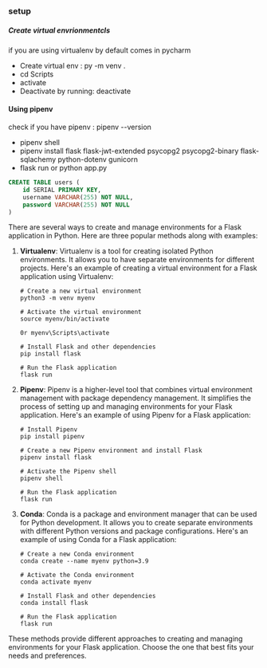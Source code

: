 ### setup
##### Create virtual envrionmentcls
if you are using virtualenv by default comes in pycharm
- Create virtual env : py -m venv .
- cd Scripts
- activate
- Deactivate by running: deactivate


#### Using pipenv
check if you have pipenv : pipenv --version
- pipenv shell
- pipenv install flask flask-jwt-extended psycopg2 psycopg2-binary flask-sqlachemy python-dotenv gunicorn
- flask run or python app.py


```SQL
CREATE TABLE users (
    id SERIAL PRIMARY KEY,
    username VARCHAR(255) NOT NULL,
    password VARCHAR(255) NOT NULL
)
```

There are several ways to create and manage environments for a Flask application in Python. Here are three popular methods along with examples:

1. **Virtualenv**: Virtualenv is a tool for creating isolated Python environments. It allows you to have separate environments for different projects. Here's an example of creating a virtual environment for a Flask application using Virtualenv:

   ```plaintext
   # Create a new virtual environment
   python3 -m venv myenv

   # Activate the virtual environment
   source myenv/bin/activate
   
   0r myenv\Scripts\activate

   # Install Flask and other dependencies
   pip install flask

   # Run the Flask application
   flask run
   ```

2. **Pipenv**: Pipenv is a higher-level tool that combines virtual environment management with package dependency management. It simplifies the process of setting up and managing environments for your Flask application. Here's an example of using Pipenv for a Flask application:

   ```plaintext
   # Install Pipenv
   pip install pipenv

   # Create a new Pipenv environment and install Flask
   pipenv install flask

   # Activate the Pipenv shell
   pipenv shell

   # Run the Flask application
   flask run
   ```

3. **Conda**: Conda is a package and environment manager that can be used for Python development. It allows you to create separate environments with different Python versions and package configurations. Here's an example of using Conda for a Flask application:

   ```plaintext
   # Create a new Conda environment
   conda create --name myenv python=3.9

   # Activate the Conda environment
   conda activate myenv

   # Install Flask and other dependencies
   conda install flask

   # Run the Flask application
   flask run
   ```

These methods provide different approaches to creating and managing environments for your Flask application. Choose the one that best fits your needs and preferences.